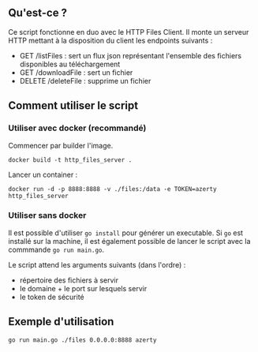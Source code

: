 ## Qu'est-ce ?

Ce script fonctionne en duo avec le HTTP Files Client. Il monte un serveur HTTP mettant à la disposition du client les endpoints suivants :

- GET /listFiles : sert un flux json représentant l'ensemble des fichiers disponibles au téléchargement
- GET /downloadFile : sert un fichier
- DELETE /deleteFile : supprime un fichier

## Comment utiliser le script

### Utiliser avec docker (recommandé)

Commencer par builder l'image.

`docker build -t http_files_server .`

Lancer un container :

`docker run -d -p 8888:8888 -v ./files:/data -e TOKEN=azerty http_files_server`

### Utiliser sans docker

Il est possible d'utiliser `go install` pour générer un executable. Si `go` est installé sur la machine, il est également possible de lancer le script avec la commmande `go run main.go`.

Le script attend les arguments suivants (dans l'ordre) :

- répertoire des fichiers à servir
- le domaine + le port sur lesquels servir
- le token de sécurité

## Exemple d'utilisation

`go run main.go ./files 0.0.0.0:8888 azerty`
